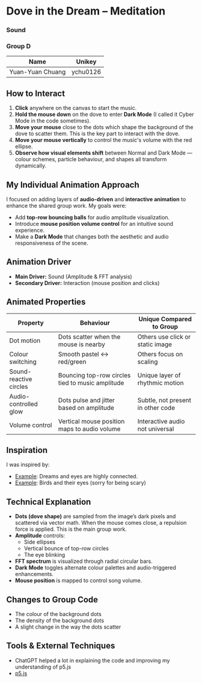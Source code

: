 # Dove in the Dream – Meditation  
### Sound  
### Group D  

| Name              | Unikey     |  
|-------------------|------------|  
| Yuan-Yuan Chuang  | ychu0126   |

## How to Interact

1. **Click** anywhere on the canvas to start the music.  
2. **Hold the mouse down** on the dove to enter **Dark Mode** (I called it Cyber Mode in the code sometimes).  
3. **Move your mouse** close to the dots which shape the background of the dove to scatter them. This is the key part to interact with the dove.  
4. **Move your mouse vertically** to control the music's volume with the red ellipse.  
5. **Observe how visual elements shift** between Normal and Dark Mode — colour schemes, particle behaviour, and shapes all transform dynamically.

## My Individual Animation Approach

I focused on adding layers of **audio-driven** and **interactive animation** to enhance the shared group work. My goals were:

- Add **top-row bouncing balls** for audio amplitude visualization.  
- Introduce **mouse position volume control** for an intuitive sound experience.  
- Make a **Dark Mode** that changes both the aesthetic and audio responsiveness of the scene.

## Animation Driver

- **Main Driver:** Sound (Amplitude & FFT analysis)  
- **Secondary Driver:** Interaction (mouse position and clicks)

## Animated Properties

| Property               | Behaviour                                             | Unique Compared to Group         |
|------------------------|------------------------------------------------------|----------------------------------|
| Dot motion             | Dots scatter when the mouse is nearby                | Others use click or static image |
| Colour switching       | Smooth pastel ↔ red/green                            | Others focus on scaling          |
| Sound-reactive circles | Bouncing top-row circles tied to music amplitude     | Unique layer of rhythmic motion  |
| Audio-controlled glow  | Dots pulse and jitter based on amplitude             | Subtle, not present in other code|
| Volume control         | Vertical mouse position maps to audio volume         | Interactive audio not universal  |

## Inspiration

I was inspired by:  
- [Example](https://www.auntyflo.com/dream-dictionary/dreams-about-eyes#google_vignette): Dreams and eyes are highly connected.  
- [Example](https://www.istockphoto.com/photo/close-up-image-of-racing-pigeon-eye-gm1186176382-334586206): Birds and their eyes (sorry for being scary)

## Technical Explanation

- **Dots (dove shape)** are sampled from the image’s dark pixels and scattered via vector math. When the mouse comes close, a repulsion force is applied. This is the main group work.  
- **Amplitude** controls:  
  - Side ellipses  
  - Vertical bounce of top-row circles  
  - The eye blinking  
- **FFT spectrum** is visualized through radial circular bars.  
- **Dark Mode** toggles alternate colour palettes and audio-triggered enhancements.  
- **Mouse position** is mapped to control song volume.

## Changes to Group Code

- The colour of the background dots  
- The density of the background dots  
- A slight change in the way the dots scatter  

## Tools & External Techniques

- ChatGPT helped a lot in explaining the code and improving my understanding of p5.js  
- [p5.js](https://p5js.org)